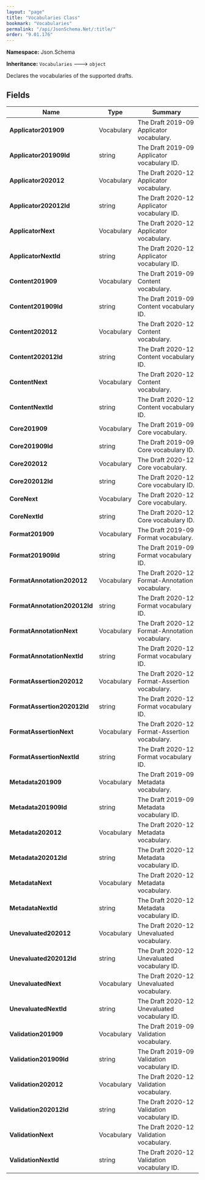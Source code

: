 ```yaml
---
layout: "page"
title: "Vocabularies Class"
bookmark: "Vocabularies"
permalink: "/api/JsonSchema.Net/:title/"
order: "9.01.176"
---
```

**Namespace:** Json.Schema

**Inheritance:**
`Vocabularies`
 🡒 
`object`

Declares the vocabularies of the supported drafts.

## Fields

| Name | Type | Summary |
|---|---|---|
| **Applicator201909** | Vocabulary | The Draft 2019-09 Applicator vocabulary. |
| **Applicator201909Id** | string | The Draft 2019-09 Applicator vocabulary ID. |
| **Applicator202012** | Vocabulary | The Draft 2020-12 Applicator vocabulary. |
| **Applicator202012Id** | string | The Draft 2020-12 Applicator vocabulary ID. |
| **ApplicatorNext** | Vocabulary | The Draft 2020-12 Applicator vocabulary. |
| **ApplicatorNextId** | string | The Draft 2020-12 Applicator vocabulary ID. |
| **Content201909** | Vocabulary | The Draft 2019-09 Content vocabulary. |
| **Content201909Id** | string | The Draft 2019-09 Content vocabulary ID. |
| **Content202012** | Vocabulary | The Draft 2020-12 Content vocabulary. |
| **Content202012Id** | string | The Draft 2020-12 Content vocabulary ID. |
| **ContentNext** | Vocabulary | The Draft 2020-12 Content vocabulary. |
| **ContentNextId** | string | The Draft 2020-12 Content vocabulary ID. |
| **Core201909** | Vocabulary | The Draft 2019-09 Core vocabulary. |
| **Core201909Id** | string | The Draft 2019-09 Core vocabulary ID. |
| **Core202012** | Vocabulary | The Draft 2020-12 Core vocabulary. |
| **Core202012Id** | string | The Draft 2020-12 Core vocabulary ID. |
| **CoreNext** | Vocabulary | The Draft 2020-12 Core vocabulary. |
| **CoreNextId** | string | The Draft 2020-12 Core vocabulary ID. |
| **Format201909** | Vocabulary | The Draft 2019-09 Format vocabulary. |
| **Format201909Id** | string | The Draft 2019-09 Format vocabulary ID. |
| **FormatAnnotation202012** | Vocabulary | The Draft 2020-12 Format-Annotation vocabulary. |
| **FormatAnnotation202012Id** | string | The Draft 2020-12 Format vocabulary ID. |
| **FormatAnnotationNext** | Vocabulary | The Draft 2020-12 Format-Annotation vocabulary. |
| **FormatAnnotationNextId** | string | The Draft 2020-12 Format vocabulary ID. |
| **FormatAssertion202012** | Vocabulary | The Draft 2020-12 Format-Assertion vocabulary. |
| **FormatAssertion202012Id** | string | The Draft 2020-12 Format vocabulary ID. |
| **FormatAssertionNext** | Vocabulary | The Draft 2020-12 Format-Assertion vocabulary. |
| **FormatAssertionNextId** | string | The Draft 2020-12 Format vocabulary ID. |
| **Metadata201909** | Vocabulary | The Draft 2019-09 Metadata vocabulary. |
| **Metadata201909Id** | string | The Draft 2019-09 Metadata vocabulary ID. |
| **Metadata202012** | Vocabulary | The Draft 2020-12 Metadata vocabulary. |
| **Metadata202012Id** | string | The Draft 2020-12 Metadata vocabulary ID. |
| **MetadataNext** | Vocabulary | The Draft 2020-12 Metadata vocabulary. |
| **MetadataNextId** | string | The Draft 2020-12 Metadata vocabulary ID. |
| **Unevaluated202012** | Vocabulary | The Draft 2020-12 Unevaluated vocabulary. |
| **Unevaluated202012Id** | string | The Draft 2020-12 Unevaluated vocabulary ID. |
| **UnevaluatedNext** | Vocabulary | The Draft 2020-12 Unevaluated vocabulary. |
| **UnevaluatedNextId** | string | The Draft 2020-12 Unevaluated vocabulary ID. |
| **Validation201909** | Vocabulary | The Draft 2019-09 Validation vocabulary. |
| **Validation201909Id** | string | The Draft 2019-09 Validation vocabulary ID. |
| **Validation202012** | Vocabulary | The Draft 2020-12 Validation vocabulary. |
| **Validation202012Id** | string | The Draft 2020-12 Validation vocabulary ID. |
| **ValidationNext** | Vocabulary | The Draft 2020-12 Validation vocabulary. |
| **ValidationNextId** | string | The Draft 2020-12 Validation vocabulary ID. |

